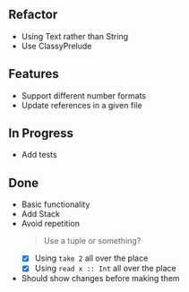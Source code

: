 ## Refactor

- Using Text rather than String
- Use ClassyPrelude

## Features

- Support different number formats
- Update references in a given file

## In Progress

- Add tests

## Done

- Basic functionality
- Add Stack
- Avoid repetition
    > Use a tuple or something?
    * [x] Using `take 2` all over the place
    * [x] Using `read x :: Int` all over the place
- Should show changes before making them
